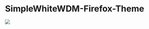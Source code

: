 # SimpleWhiteWDM-Firefox-Theme

<img src="https://raw.githubusercontent.com/agragregra/SimpleWhiteWDM-Firefox-Theme/master/screenshots/screenshot.jpg">
